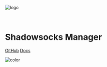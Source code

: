 ![logo](/_media/favicon.png ':size=125x125')

<div style="height: 20px;"></div>

# Shadowsocks Manager

[GitHub](https://github.com/localzet/shadowsocks-manager-js/)
[Docs](/home)

![color](#FAFAFA)